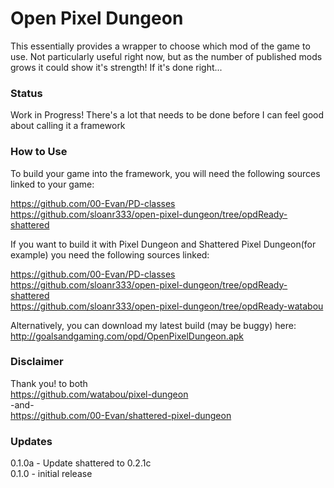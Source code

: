 # Open Pixel Dungeon

This essentially provides a wrapper to choose which mod of the game to use. Not particularly useful right now, but as the number of published mods grows it could show it's strength! If it's done right...

### Status

Work in Progress! There's a lot that needs to be done before I can feel good about calling it a framework

### How to Use
To build your game into the framework, you will need the following sources linked to your game:

https://github.com/00-Evan/PD-classes  
https://github.com/sloanr333/open-pixel-dungeon/tree/opdReady-shattered

If you want to build it with Pixel Dungeon and Shattered Pixel Dungeon(for example) you need the following sources linked:

https://github.com/00-Evan/PD-classes  
https://github.com/sloanr333/open-pixel-dungeon/tree/opdReady-shattered  
https://github.com/sloanr333/open-pixel-dungeon/tree/opdReady-watabou

Alternatively, you can download my latest build (may be buggy) here: http://goalsandgaming.com/opd/OpenPixelDungeon.apk

### Disclaimer
Thank you! to both  
https://github.com/watabou/pixel-dungeon  
-and-  
https://github.com/00-Evan/shattered-pixel-dungeon

### Updates
0.1.0a - Update shattered to 0.2.1c  
0.1.0 - initial release
